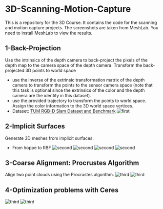 # 3D-Scanning-Motion-Capture
This is a repository for the 3D Course. It contains the code for the scanning and motion capture projects. The screenshots are taken from MeshLab. You need to install MeshLab to view the results.
## 1-Back-Projection
Use the intrinsics of the depth camera to back-project the pixels of the depth map to the camera space of the depth camera.
Transform the back-projected 3D points to world space
- use the inverse of the extrinsic transformation matrix of the depth camera to transform the points to the sensor camera space (note that this task is optional since the extrinsics of the color and the depth camera are the identity in this dataset).
- use the provided trajectory to transform the points to world space. Assign the color information to the 3D world space vertices.
- Dataset: [TUM RGB-D Slam Dataset and Benchmark](https://cvg.cit.tum.de/data/datasets/rgbd-dataset)
![first](ex-desc/1.png)
## 2-Implicit Surfaces
Generate 3D meshes from implicit surfaces. 
- From hoppe to RBF
![second](ex-desc/2_hoppe.png)
![second](ex-desc/2_rbf.png)
![second](ex-desc/sphere.png)
![second](ex-desc/torus.png)
## 3-Coarse Alignment: Procrustes Algorithm
Align two point clouds using the Procrustes algorithm.
![third](ex-desc/3.png)
![third](ex-desc/3_aligned.png)
## 4-Optimization problems with Ceres
![third](ex-desc/dragon.jpeg)
![third](ex-desc/surface.jpeg)
